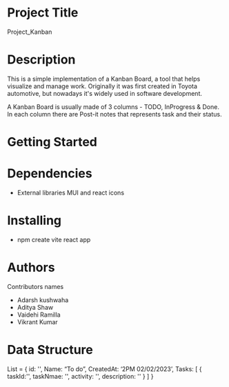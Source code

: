 # Project Title
Project_Kanban
# Description
This is a simple implementation of a Kanban Board, a tool that helps visualize and manage work. Originally it was first created in Toyota automotive, but nowadays it's widely used in software development.

A Kanban Board is usually made of 3 columns - TODO, InProgress & Done. In each column there are Post-it notes that represents task and their status.
# Getting Started
# Dependencies
* External libraries MUI and react icons
# Installing
* npm create vite react app 
# Authors
Contributors names
* Adarsh kushwaha
* Aditya Shaw
* Vaidehi Ramilla
* Vikrant Kumar
# Data Structure
List = {
id: '',
Name: “To do”,
CreatedAt: ‘2PM 02/02/2023’,
Tasks: [
	{
		taskId:'', taskNmae: '', activity: '', description: ''
}
]
}





